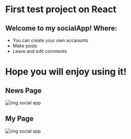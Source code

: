 # First test project on React

## Welcome to my socialApp! Where:

- You can create your own accaounts
- Make posts
- Leave and edit comments

# Hope you will enjoy using it!

## News Page 

![img social app](https://i.ibb.co/R7pZ1CX/socialappnews.png)

## My Page 

![img social app](https://i.ibb.co/606rxfZ/socappmypage.png)
